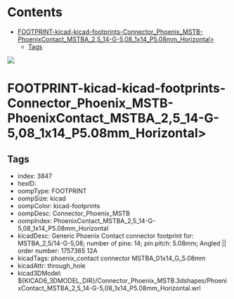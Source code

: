 



Contents
========

* [FOOTPRINT-kicad-kicad-footprints-Connector_Phoenix_MSTB-PhoenixContact_MSTBA_2,5_14-G-5,08_1x14_P5.08mm_Horizontal>](#footprint-kicad-kicad-footprints-connector_phoenix_mstb-phoenixcontact_mstba_25_14-g-508_1x14_p508mm_horizontal)
	* [Tags](#tags)
  
![][im]
# FOOTPRINT-kicad-kicad-footprints-Connector_Phoenix_MSTB-PhoenixContact_MSTBA_2,5_14-G-5,08_1x14_P5.08mm_Horizontal>

## Tags

- index: 3847
- hexID: 
- oompType: FOOTPRINT
- oompSize: kicad
- oompColor: kicad-footprints
- oompDesc: Connector_Phoenix_MSTB
- oompIndex: PhoenixContact_MSTBA_2,5_14-G-5,08_1x14_P5.08mm_Horizontal
- kicadDesc: Generic Phoenix Contact connector footprint for: MSTBA_2,5/14-G-5,08; number of pins: 14; pin pitch: 5.08mm; Angled || order number: 1757365 12A
- kicadTags: phoenix_contact connector MSTBA_01x14_G_5.08mm
- kicadAttr: through_hole
- kicad3DModel: ${KICAD6_3DMODEL_DIR}/Connector_Phoenix_MSTB.3dshapes/PhoenixContact_MSTBA_2,5_14-G-5,08_1x14_P5.08mm_Horizontal.wrl



[im]: image.png
